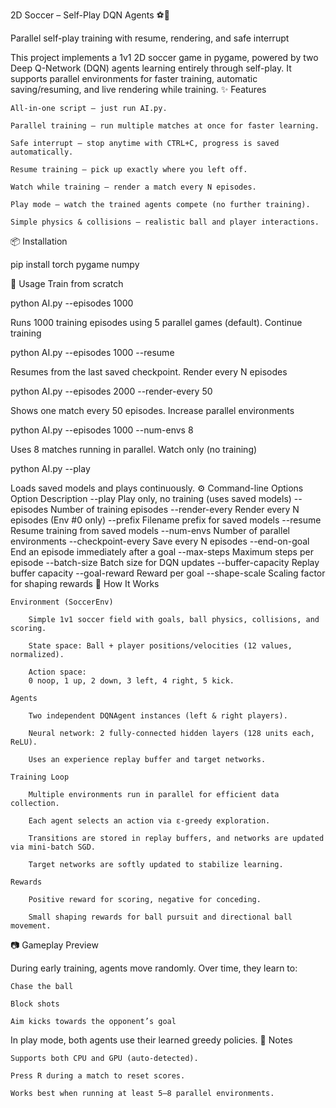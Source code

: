 2D Soccer – Self-Play DQN Agents ⚽🤖

Parallel self-play training with resume, rendering, and safe interrupt

This project implements a 1v1 2D soccer game in pygame, powered by two Deep Q-Network (DQN) agents learning entirely through self-play.
It supports parallel environments for faster training, automatic saving/resuming, and live rendering while training.
✨ Features

    All-in-one script – just run AI.py.

    Parallel training – run multiple matches at once for faster learning.

    Safe interrupt – stop anytime with CTRL+C, progress is saved automatically.

    Resume training – pick up exactly where you left off.

    Watch while training – render a match every N episodes.

    Play mode – watch the trained agents compete (no further training).

    Simple physics & collisions – realistic ball and player interactions.

📦 Installation

pip install torch pygame numpy

🚀 Usage
Train from scratch

python AI.py --episodes 1000

Runs 1000 training episodes using 5 parallel games (default).
Continue training

python AI.py --episodes 1000 --resume

Resumes from the last saved checkpoint.
Render every N episodes

python AI.py --episodes 2000 --render-every 50

Shows one match every 50 episodes.
Increase parallel environments

python AI.py --episodes 1000 --num-envs 8

Uses 8 matches running in parallel.
Watch only (no training)

python AI.py --play

Loads saved models and plays continuously.
⚙ Command-line Options
Option	Description
--play	Play only, no training (uses saved models)
--episodes	Number of training episodes
--render-every	Render every N episodes (Env #0 only)
--prefix	Filename prefix for saved models
--resume	Resume training from saved models
--num-envs	Number of parallel environments
--checkpoint-every	Save every N episodes
--end-on-goal	End an episode immediately after a goal
--max-steps	Maximum steps per episode
--batch-size	Batch size for DQN updates
--buffer-capacity	Replay buffer capacity
--goal-reward	Reward per goal
--shape-scale	Scaling factor for shaping rewards
🧠 How It Works

    Environment (SoccerEnv)

        Simple 1v1 soccer field with goals, ball physics, collisions, and scoring.

        State space: Ball + player positions/velocities (12 values, normalized).

        Action space:
        0 noop, 1 up, 2 down, 3 left, 4 right, 5 kick.

    Agents

        Two independent DQNAgent instances (left & right players).

        Neural network: 2 fully-connected hidden layers (128 units each, ReLU).

        Uses an experience replay buffer and target networks.

    Training Loop

        Multiple environments run in parallel for efficient data collection.

        Each agent selects an action via ε-greedy exploration.

        Transitions are stored in replay buffers, and networks are updated via mini-batch SGD.

        Target networks are softly updated to stabilize learning.

    Rewards

        Positive reward for scoring, negative for conceding.

        Small shaping rewards for ball pursuit and directional ball movement.

📷 Gameplay Preview

During early training, agents move randomly.
Over time, they learn to:

    Chase the ball

    Block shots

    Aim kicks towards the opponent’s goal

In play mode, both agents use their learned greedy policies.
📌 Notes

    Supports both CPU and GPU (auto-detected).

    Press R during a match to reset scores.

    Works best when running at least 5–8 parallel environments.

